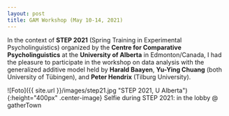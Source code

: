```yaml
---
layout: post
title: GAM Workshop (May 10-14, 2021)
---
```


In the context of <strong>STEP 2021</strong> (Spring Training in Experimental Psycholinguistics) 
organized by the <strong>Centre for Comparative Psycholinguistics</strong> 
at the <strong>University of Alberta</strong> in Edmonton/Canada,
I had the pleasure to participate in the workshop on data analysis with the generalized additive model
held by <strong>Harald Baayen</strong>, <strong>Yu-Ying Chuang</strong> (both University of Tübingen), 
and <strong>Peter Hendrix</strong>  (Tilburg University).


![Foto]({{ site.url }}/images/step21.jpg "STEP 2021, U Alberta"){:height="400px" .center-image}
Selfie during STEP 2021: in the lobby @ gatherTown
